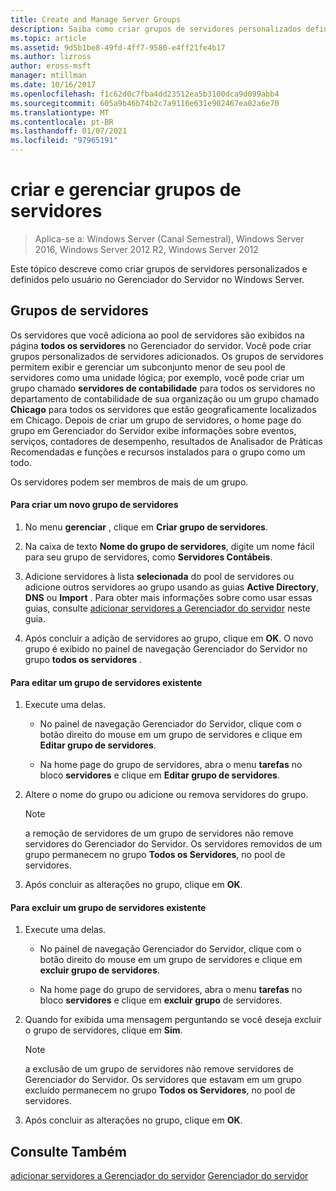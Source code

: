 ```yaml
---
title: Create and Manage Server Groups
description: Saiba como criar grupos de servidores personalizados definidos pelo usuário no Gerenciador do Servidor no Windows Server.
ms.topic: article
ms.assetid: 9d5b1be8-49fd-4ff7-9580-e4ff21fe4b17
ms.author: lizross
author: eross-msft
manager: mtillman
ms.date: 10/16/2017
ms.openlocfilehash: f1c62d0c7fba4dd23512ea5b3100dca9d099abb4
ms.sourcegitcommit: 605a9b46b74b2c7a9116e631e902467ea02a6e70
ms.translationtype: MT
ms.contentlocale: pt-BR
ms.lasthandoff: 01/07/2021
ms.locfileid: "97965191"
---
```

# <a name="create-and-manage-server-groups"></a>criar e gerenciar grupos de servidores

>Aplica-se a: Windows Server (Canal Semestral), Windows Server 2016, Windows Server 2012 R2, Windows Server 2012

Este tópico descreve como criar grupos de servidores personalizados e definidos pelo usuário no Gerenciador do Servidor no Windows Server.

## <a name="server-groups"></a><a name=BKMK_groups></a>Grupos de servidores
Os servidores que você adiciona ao pool de servidores são exibidos na página **todos os servidores** no Gerenciador do servidor. Você pode criar grupos personalizados de servidores adicionados. Os grupos de servidores permitem exibir e gerenciar um subconjunto menor de seu pool de servidores como uma unidade lógica; por exemplo, você pode criar um grupo chamado **servidores de contabilidade** para todos os servidores no departamento de contabilidade de sua organização ou um grupo chamado **Chicago** para todos os servidores que estão geograficamente localizados em Chicago. Depois de criar um grupo de servidores, o home page do grupo em Gerenciador do Servidor exibe informações sobre eventos, serviços, contadores de desempenho, resultados de Analisador de Práticas Recomendadas e funções e recursos instalados para o grupo como um todo.

Os servidores podem ser membros de mais de um grupo.

#### <a name="to-create-a-new-server-group"></a>Para criar um novo grupo de servidores

1.  No menu **gerenciar** , clique em **Criar grupo de servidores**.

2.  Na caixa de texto **Nome do grupo de servidores**, digite um nome fácil para seu grupo de servidores, como **Servidores Contábeis**.

3.  Adicione servidores à lista **selecionada** do pool de servidores ou adicione outros servidores ao grupo usando as guias **Active Directory**, **DNS** ou **Import** . Para obter mais informações sobre como usar essas guias, consulte [adicionar servidores a Gerenciador do servidor](add-servers-to-server-manager.md) neste guia.

4.  Após concluir a adição de servidores ao grupo, clique em **OK**. O novo grupo é exibido no painel de navegação Gerenciador do Servidor no grupo **todos os servidores** .

#### <a name="to-edit-an-existing-server-group"></a>Para editar um grupo de servidores existente

1.  Execute uma delas.

    -   No painel de navegação Gerenciador do Servidor, clique com o botão direito do mouse em um grupo de servidores e clique em **Editar grupo de servidores**.

    -   Na home page do grupo de servidores, abra o menu **tarefas** no bloco **servidores** e clique em **Editar grupo de servidores**.

2.  Altere o nome do grupo ou adicione ou remova servidores do grupo.

    > [!NOTE]
    > a remoção de servidores de um grupo de servidores não remove servidores do Gerenciador do Servidor. Os servidores removidos de um grupo permanecem no grupo **Todos os Servidores**, no pool de servidores.

3.  Após concluir as alterações no grupo, clique em **OK**.

#### <a name="to-delete-an-existing-server-group"></a>Para excluir um grupo de servidores existente

1.  Execute uma delas.

    -   No painel de navegação Gerenciador do Servidor, clique com o botão direito do mouse em um grupo de servidores e clique em **excluir grupo de servidores**.

    -   Na home page do grupo de servidores, abra o menu **tarefas** no bloco **servidores** e clique em **excluir grupo** de servidores.

2.  Quando for exibida uma mensagem perguntando se você deseja excluir o grupo de servidores, clique em **Sim**.

    > [!NOTE]
    > a exclusão de um grupo de servidores não remove servidores de Gerenciador do Servidor. Os servidores que estavam em um grupo excluído permanecem no grupo **Todos os Servidores**, no pool de servidores.

3.  Após concluir as alterações no grupo, clique em **OK**.

## <a name="see-also"></a>Consulte Também
[adicionar servidores a Gerenciador do servidor](add-servers-to-server-manager.md) 
 [Gerenciador do servidor](server-manager.md)



